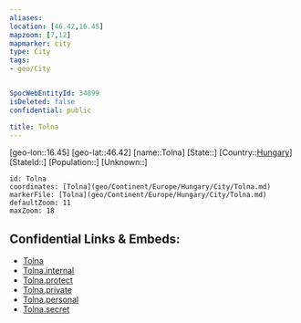 ```yaml
---
aliases: 
location: [46.42,16.45]
mapzoom: [7,12] 
mapmarker: city 
type: City
tags:
- geo/City


SpocWebEntityId: 34899
isDeleted: false
confidential: public

title: Tolna
---
```

[geo-lon::16.45]
[geo-lat::46.42]
[name::Tolna]
[State::]
[Country::[Hungary](geo/Continent/Europe/Hungary.md)]
[StateId::]
[Population::]
[Unknown::]


```leaflet
id: Tolna
coordinates: [Tolna](geo/Continent/Europe/Hungary/City/Tolna.md)
markerFile: [Tolna](geo/Continent/Europe/Hungary/City/Tolna.md)
defaultZoom: 11 
maxZoom: 18
```


## Confidential Links & Embeds: 
- [Tolna](../../../../../../_public/geo/Continent/Europe/Hungary/City/Tolna.md) 
- [Tolna.internal](../../../../../../_internal/geo/Continent/Europe/Hungary/City/Tolna.internal.md) 
- [Tolna.protect](../../../../../../_protect/geo/Continent/Europe/Hungary/City/Tolna.protect.md) 
- [Tolna.private](../../../../../../_private/geo/Continent/Europe/Hungary/City/Tolna.private.md) 
- [Tolna.personal](../../../../../../_personal/geo/Continent/Europe/Hungary/City/Tolna.personal.md) 
- [Tolna.secret](../../../../../../_secret/geo/Continent/Europe/Hungary/City/Tolna.secret.md) 
